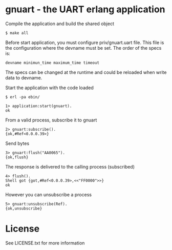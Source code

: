 gnuart - the UART erlang application
======

Compile the application and build the shared object

	$ make all

Before start application, you must configure priv/gnuart.uart file. This file is the configuration where 
the devname must be set. The order of the specs is:

	devname minimun_time maximum_time timeout

The specs can be changed at the runtime and could be reloaded when write data to devname.

Start the application with the code loaded 

	$ erl -pa ebin/
	
	1> application:start(gnuart).
	ok
	
From a valid process, subscribe it to gnuart

	2> gnuart:subscribe().
	{ok,#Ref<0.0.0.39>}
	
Send bytes

	3> gnuart:flush("AA0065").
	{ok,flush}
	
The response is delivered to the calling process (subscribed)

	4> flush().
	Shell got {got,#Ref<0.0.0.39>,<<"FF0000">>}
	ok
	
However you can unsubscribe a process

	5> gnuart:unsubscribe(Ref).
	{ok,unsubscribe}
	
	
License
===
See LICENSE.txt for more information
